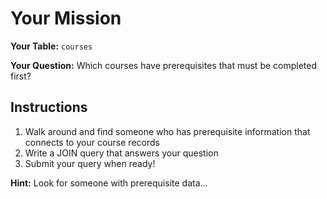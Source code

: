 # Your Mission

**Your Table:** `courses`

**Your Question:** Which courses have prerequisites that must be completed first?

## Instructions
1. Walk around and find someone who has prerequisite information that connects to your course records
2. Write a JOIN query that answers your question
3. Submit your query when ready!

**Hint:** Look for someone with prerequisite data...